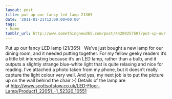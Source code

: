 ```yaml
---
layout: post
title: put up our fancy led lamp 21365
date: '2011-01-21T12:00:00+00:00'
tags:
- home
tumblr_url: http://www.somethingnew365.com/post/44289257507/put-up-our-fancy-led-lamp-21365
---
```

Put up our fancy LED lamp (21/365)
 
We’ve just bought a new lamp for our dining room, and it needed putting together. For my fellow geeky readers it’s a little bit interesting because it’s an LED lamp, rather than a bulb, and it outputs a slightly strange blue-white light that is quite relaxing and nice for reading.
I’ve attached a photo taken from my phone, but it doesn’t really capture the light colour very well. And yes, my next job is to put the picture up on the wall behind the chair :-)
Details of the lamp are at http://www.scottsofstow.co.uk/LED-Floor-Lamp/Product1_22051_-1_52320_10551
